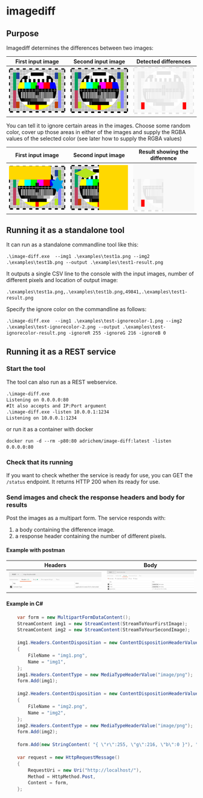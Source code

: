 # imagediff
## Purpose
Imagediff determines the differences between two images:

| First input image  | Second input image | Detected differences |
| ------------- | ------------- |------------- |
| <img src="./examples/test1a.png" width="200">  | <img src="./examples/test1b.png" width="200">  | <img src="./examples/test1-result.png" width="200"> |

You can tell it to ignore certain areas in the images. Choose some random color, cover up those areas in either of the images and supply the RGBA values of the selected color (see later how to supply the RGBA values)

| First input image  | Second input image | Result showing the difference |
| ------------- | ------------- |------------- |
| <img src="./examples/test-ignorecolor-1.png" width="200">  | <img src="./examples/test-ignorecolor-2.png" width="200"> |  <img src="./examples/test-ignorecolor-result.png" width="200"> |

## Running it as a standalone tool
It can run as a standalone commandline tool like this:
```shell
.\image-diff.exe  --img1 .\examples\test1a.png --img2 .\examples\test1b.png --output .\examples\test1-result.png
```
It outputs a single CSV line to the console with the input images, number of different pixels and location of output image:
```csv
.\examples\test1a.png,.\examples\test1b.png,49841,.\examples\test1-result.png
```

Specify the ignore color on the commandline as follows:
```shell
.\image-diff.exe  --img1 .\examples\test-ignorecolor-1.png --img2 .\examples\test-ignorecolor-2.png --output .\examples\test-ignorecolor-result.png -ignoreR 255 -ignoreG 216 -ignoreB 0
```

## Running it as a REST service
### Start the tool
The tool can also run as a REST webservice.
```shell
.\image-diff.exe
Listening on 0.0.0.0:80
#It also accepts and IP:Port argument
.\image-diff.exe -listen 10.0.0.1:1234
Listening on 10.0.0.1:1234
```
or run it as a container with docker
```shell
docker run -d --rm -p80:80 adrichem/image-diff:latest -listen 0.0.0.0:80
```
### Check that its running
If you want to check whether the service is ready for use, you can GET the `/status` endpoint. It returns HTTP 200 when its ready for use. 

### Send images and check the response headers and body for results
Post the images as a multipart form. The service responds with:
1. a body containing the difference image.
2. a response header containing the number of different pixels.

#### Example with postman

| Headers  | Body | 
| ------------- | ------------- |
| <img src="./examples/postman-headers.PNG" width="600">  | <img src="./examples/postman-body.png" width="600">  |

#### Example in C#
```csharp
	var form = new MultipartFormDataContent();
	StreamContent img1 = new StreamContent(StreamToYourFirstImage);
	StreamContent img2 = new StreamContent(StreamToYourSecondImage);

	img1.Headers.ContentDisposition = new ContentDispositionHeaderValue("form-data")
	{
		FileName = "img1.png",
		Name = "img1",
	};
	img1.Headers.ContentType = new MediaTypeHeaderValue("image/png");
	form.Add(img1);

	img2.Headers.ContentDisposition = new ContentDispositionHeaderValue("form-data")
	{
		FileName = "img2.png",
		Name = "img2",
	};
	img2.Headers.ContentType = new MediaTypeHeaderValue("image/png");
	form.Add(img2);
	
	form.Add(new StringContent( "{ \"r\":255, \"g\":216, \"b\":0 }"), "ignoreColor");

	var request = new HttpRequestMessage()
	{
		RequestUri = new Uri("http://localhost/"),
		Method = HttpMethod.Post,
		Content = form,
	};
```
